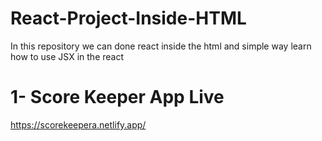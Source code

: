 # React-Project-Inside-HTML
In this repository we can  done react inside the html    and simple way learn how to use JSX  in the react


#  1- Score Keeper App Live
https://scorekeepera.netlify.app/
